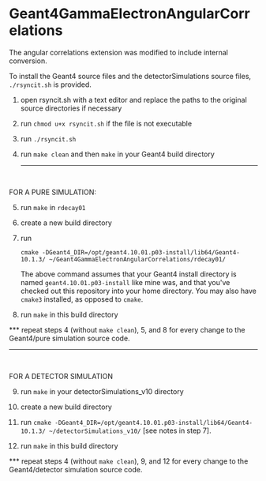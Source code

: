# Geant4GammaElectronAngularCorrelations
The angular correlations extension was modified to include internal conversion.

To install the Geant4 source files and the detectorSimulations source files, ```./rsyncit.sh``` is provided.

1. open rsyncit.sh with a text editor and replace the paths to the original source directories if necessary

2. run ```chmod u+x rsyncit.sh``` if the file is not executable

3. run ```./rsyncit.sh```

4. run ```make clean``` and then ```make``` in your Geant4 build directory
<br><hr><br>

FOR A PURE SIMULATION:

5. run ```make``` in ```rdecay01```

6. create a new build directory

7. run 
   ``` 
   cmake -DGeant4_DIR=/opt/geant4.10.01.p03-install/lib64/Geant4-10.1.3/ ~/Geant4GammaElectronAngularCorrelations/rdecay01/
   ```
   The above command assumes that your Geant4 install directory is named ```geant4.10.01.p03-install``` like mine was, and that you've checked out this repository into your home directory. You may also have ```cmake3``` installed, as opposed to ```cmake```.

8. run ```make``` in this build directory

*** repeat steps 4 (without ```make clean```), 5, and 8 for every change to the Geant4/pure simulation source code.
<br><hr><br>

FOR A DETECTOR SIMULATION

9. run ```make``` in your detectorSimulations_v10 directory

10. create a new build directory

11. run ```cmake -DGeant4_DIR=/opt/geant4.10.01.p03-install/lib64/Geant4-10.1.3/ ~/detectorSimulations_v10/``` 
    [see notes in step 7].
    
12. run ```make``` in this build directory

*** repeat steps 4 (without ```make clean```), 9, and 12 for every change to the Geant4/detector simulation source code.
